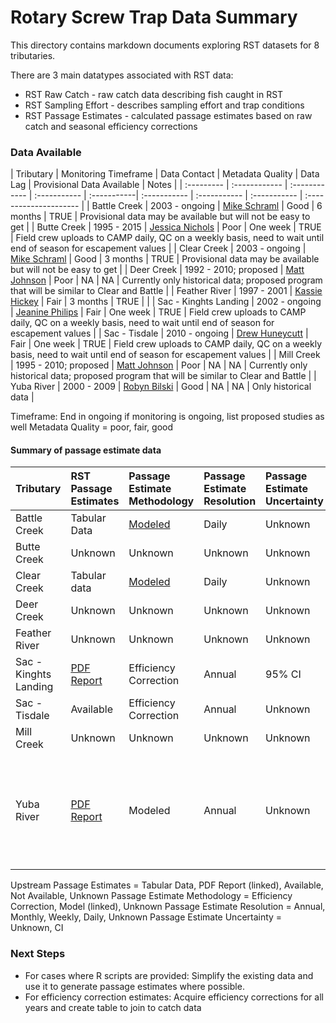 
# Rotary Screw Trap Data Summary 

This directory contains markdown documents exploring RST datasets for 8 tributaries. 

There are 3 main datatypes associated with RST data:

* RST Raw Catch - raw catch data describing fish caught in RST 
* RST Sampling Effort - describes sampling effort and trap conditions
* RST Passage Estimates - calculated passage estimates based on raw catch and seasonal efficiency corrections


### Data Available

| Tributary | Monitoring Timeframe | Data Contact | Metadata Quality | Data Lag | Provisional Data Available | Notes | 
| :--------- | :------------ | :------------ | :----------- | :-----------| :----------- | :----------- | :----------- | :--------------------- | 
| Battle Creek | 2003 - ongoing | [Mike Schraml](mailto:mike_schraml@fws.gov)  | Good | 6 months | TRUE | Provisional data may be available but will not be easy to get | 
| Butte Creek | 1995 - 2015 | [Jessica Nichols](Jessica.Nichols@Wildlife.ca.gov) | Poor | One week | TRUE | Field crew uploads to CAMP daily, QC on a weekly basis, need to wait until end of season for escapement values |
| Clear Creek | 2003 - ongoing | [Mike Schraml](mailto:mike_schraml@fws.gov)  | Good | 3 months | TRUE | Provisional data may be available but will not be easy to get |
| Deer Creek | 1992 - 2010; proposed | [Matt Johnson](mailto:Matt.Johnson@wildlife.ca.gov) | Poor | NA | NA | Currently only historical data; proposed program that will be similar to Clear and Battle |
| Feather River | 1997 - 2001 | [Kassie Hickey](mailto:KHickey@psmfc.org) | Fair | 3 months | TRUE | |
| Sac - Kinghts Landing | 2002 - ongoing | [Jeanine Philips](mailto:Jeanine.Phillips@wildlife.ca.gov) | Fair | One week | TRUE | Field crew uploads to CAMP daily, QC on a weekly basis, need to wait until end of season for escapement values |
| Sac - Tisdale | 2010 - ongoing | [Drew Huneycutt](mailto:andrew.huneycutt@wildlife.ca.gov) | Fair | One week | TRUE | Field crew uploads to CAMP daily, QC on a weekly basis, need to wait until end of season for escapement values |
| Mill Creek | 1995 - 2010; proposed | [Matt Johnson](mailto:Matt.Johnson@wildlife.ca.gov) | Poor | NA | NA | Currently only historical data; proposed program that will be similar to Clear and Battle |
| Yuba River | 2000 - 2009 | [Robyn Bilski](mailto:Robyn.Bilski@Wildlife.ca.gov) | Good | NA | NA | Only historical data |

Timeframe: End in ongoing if monitoring is ongoing, list proposed studies as well 
Metadata Quality = poor, fair, good

#### Summary of passage estimate data

| Tributary | RST Passage Estimates | Passage Estimate Methodology | Passage Estimate Resolution | Passage Estimate Uncertainty | Notes |
| :--------- | :------------ | :------------ | :----------- | :-----------| :----------- |
| Battle Creek | Tabular Data | [Modeled](https://github.com/FlowWest/JPE-datasets/blob/main/scripts/rst/battle-creek/Daily%20Passage.R) | Daily | Unknown | |
| Butte Creek | Unknown | Unknown | Unknown | Unknown | |
| Clear Creek | Tabular data | [Modeled](https://github.com/FlowWest/JPE-datasets/blob/main/scripts/rst/battle-creek/Daily%20Passage.R) | Daily | Unknown | |
| Deer Creek | Unknown | Unknown | Unknown | Unknown | |
| Feather River | Unknown | Unknown | Unknown | Unknown | |
| Sac - Kinghts Landing | [PDF Report](https://www.calfish.org/ProgramsData/ConservationandManagement/CentralValleyMonitoring/SacramentoValleyTributaryMonitoring/MiddleSacramentoRiverSalmonandSteelheadMonitoring.aspx) | Efficiency Correction | Annual | 95% CI | | 
| Sac - Tisdale | Available | Efficiency Correction | Annual | Unknown | |
| Mill Creek | Unknown | Unknown | Unknown | Unknown | |
| Yuba River | [PDF Report](https://www.yubawater.org/Archive.aspx?AMID=45) | Modeled | Annual | Unknown | Daily estimates are calculated using the GAM model but are not reported

Upstream Passage Estimates = Tabular Data, PDF Report (linked), Available, Not Available, Unknown 
Passage Estimate Methodology = Efficiency Correction, Model (linked), Unknown 
Passage Estimate Resolution = Annual, Monthly, Weekly, Daily, Unknown
Passage Estimate Uncertainty = Unknown, CI


### Next Steps 

- For cases where R scripts are provided: Simplify the existing data and use it to generate passage estimates where possible. 
- For efficiency correction estimates: Acquire efficiency corrections for all years and create table to join to catch data
